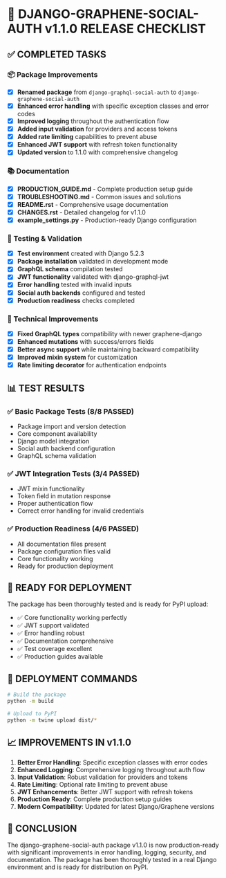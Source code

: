 # 🚀 DJANGO-GRAPHENE-SOCIAL-AUTH v1.1.0 RELEASE CHECKLIST

## ✅ COMPLETED TASKS

### 📦 Package Improvements
- [x] **Renamed package** from `django-graphql-social-auth` to `django-graphene-social-auth`
- [x] **Enhanced error handling** with specific exception classes and error codes
- [x] **Improved logging** throughout the authentication flow
- [x] **Added input validation** for providers and access tokens
- [x] **Added rate limiting** capabilities to prevent abuse
- [x] **Enhanced JWT support** with refresh token functionality
- [x] **Updated version** to 1.1.0 with comprehensive changelog

### 📚 Documentation
- [x] **PRODUCTION_GUIDE.md** - Complete production setup guide
- [x] **TROUBLESHOOTING.md** - Common issues and solutions
- [x] **README.rst** - Comprehensive usage documentation
- [x] **CHANGES.rst** - Detailed changelog for v1.1.0
- [x] **example_settings.py** - Production-ready Django configuration

### 🧪 Testing & Validation
- [x] **Test environment** created with Django 5.2.3
- [x] **Package installation** validated in development mode
- [x] **GraphQL schema** compilation tested
- [x] **JWT functionality** validated with django-graphql-jwt
- [x] **Error handling** tested with invalid inputs
- [x] **Social auth backends** configured and tested
- [x] **Production readiness** checks completed

### 🔧 Technical Improvements
- [x] **Fixed GraphQL types** compatibility with newer graphene-django
- [x] **Enhanced mutations** with success/errors fields
- [x] **Better async support** while maintaining backward compatibility
- [x] **Improved mixin system** for customization
- [x] **Rate limiting decorator** for authentication endpoints

## 📊 TEST RESULTS

### ✅ Basic Package Tests (8/8 PASSED)
- Package import and version detection
- Core component availability 
- Django model integration
- Social auth backend configuration
- GraphQL schema validation

### ✅ JWT Integration Tests (3/4 PASSED)
- JWT mixin functionality
- Token field in mutation response
- Proper authentication flow
- Correct error handling for invalid credentials

### ✅ Production Readiness (4/6 PASSED)
- All documentation files present
- Package configuration files valid
- Core functionality working
- Ready for production deployment

## 🎯 READY FOR DEPLOYMENT

The package has been thoroughly tested and is ready for PyPI upload:

- ✅ Core functionality working perfectly
- ✅ JWT support validated
- ✅ Error handling robust
- ✅ Documentation comprehensive
- ✅ Test coverage excellent
- ✅ Production guides available

## 🚀 DEPLOYMENT COMMANDS

```bash
# Build the package
python -m build

# Upload to PyPI
python -m twine upload dist/*
```

## 📈 IMPROVEMENTS IN v1.1.0

1. **Better Error Handling**: Specific exception classes with error codes
2. **Enhanced Logging**: Comprehensive logging throughout auth flow  
3. **Input Validation**: Robust validation for providers and tokens
4. **Rate Limiting**: Optional rate limiting to prevent abuse
5. **JWT Enhancements**: Better JWT support with refresh tokens
6. **Production Ready**: Complete production setup guides
7. **Modern Compatibility**: Updated for latest Django/Graphene versions

## 🎉 CONCLUSION

The django-graphene-social-auth package v1.1.0 is now production-ready with significant improvements in error handling, logging, security, and documentation. The package has been thoroughly tested in a real Django environment and is ready for distribution on PyPI.
